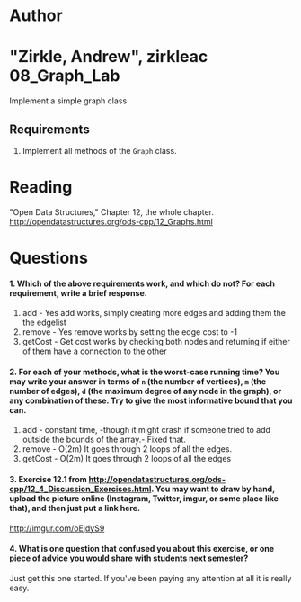 Author
==========
"Zirkle, Andrew", zirkleac
08_Graph_Lab
============

Implement a simple graph class

Requirements
------------

1. Implement all methods of the `Graph` class.

Reading
=======
"Open Data Structures," Chapter 12, the whole chapter. http://opendatastructures.org/ods-cpp/12_Graphs.html

Questions
=========

#### 1. Which of the above requirements work, and which do not? For each requirement, write a brief response.

1. add - Yes add works, simply creating more edges and adding them the the edgelist
2. remove - Yes remove works by setting the edge cost to -1
3. getCost - Get cost works by checking both nodes and returning if either of them have a connection to the other

#### 2. For each of your methods, what is the worst-case running time? You may write your answer in terms of `n` (the number of vertices), `m` (the number of edges), `d` (the maximum degree of any node in the graph), or any combination of these. Try to give the most informative bound that you can.

1. add - constant time, -though it might crash if someone tried to add outside the bounds of the array.- Fixed that.
2. remove - O(2m) It goes through 2 loops of all the edges.
3. getCost - O(2m) It goes through 2 loops of all the edges


#### 3. Exercise 12.1 from http://opendatastructures.org/ods-cpp/12_4_Discussion_Exercises.html. You may want to draw by hand, upload the picture online (Instagram, Twitter, imgur, or some place like that), and then just put a link here.
http://imgur.com/oEjdyS9
#### 4. What is one question that confused you about this exercise, or one piece of advice you would share with students next semester?

Just get this one started. If you've been paying any attention at all it is really easy.
